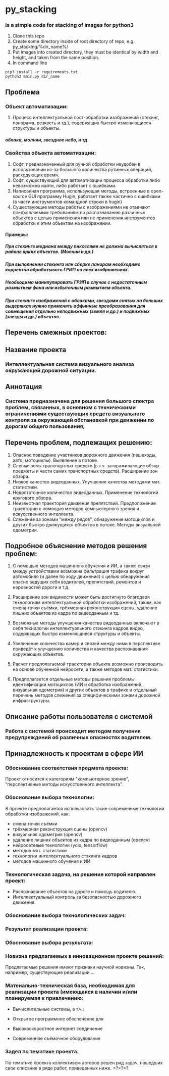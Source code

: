 # py_stacking
### is a simple code for stacking of images for python3

1. Clone this repo
2. Create some directory inside of root directory of repo, e.g. py_stacking/%dir_name%/
3. Put images into created directory, they must be identical by width and height, and taken from the same position.
4. In command line 
```
pip3 install -r requirements.txt
python3 main.py dir_name
```

## Проблема

### Объект автоматизации:
1. Процесс интеллектуальной пост-обработки изображений (стекинг, панорама, резкость и тд.), содержащих быстро изменяющиеся структуры и объекты.
##### *облака, молнии, звездное небо, и тд.*
### Свойства объекта автоматизации:
1. Софт, предназначенный для ручной обработки неудобен в использовании из-за большого количества рутинных операций, расходующих время.
2. Софт, существующий для автоматизации процесса обработки либо невозможно найти, либо работает с ошибками.
3. Написанная программа, использующая методы, встроенные в open-source GUI программу Hugin, работает также частично с ошибками (в части инструментов командной строки в hugin)
4. Существующие методы работы с изображениями не отвечают предъявляемым требованиям по распознаванию различных объектов с целью применения или не применения инструментов обработки к этим объектам на изображении. 
#### Примеры:
##### При стекинге медиана между пикселями не должна вычисляться в районе ярких объектов. (Молнии и др.)
##### При выполнении стекинга или сборке панорам необходимо корректно обрабатывать ГРИП на всех изображениях.
##### Необходимо манипулировать ГРИП в случае с недостаточным размытием фона или избыточным размытием объекта.
##### При стекинге изображений с облаками, звездами снятых на больших выдержках нужно применять аффинные преобразования для совмещения отдельно неподвижных (земля и др.) и подвижных (звезды и др.) объектов.

## Перечень смежных проектов:

## Название проекта
### Интеллектуальная система визуального анализа окружающей дорожной ситуации.

## Аннотация
### Система предназначена для решения большого спектра проблем, связанных, в основном с техническими ограничениями существующих средств визуального контроля за окружающей обстановкой при движении по дорогам общего пользования, 

## Перечень проблем, подлежащих решению:
1. Опасное поведение участников дорожного движения (пешеходы, авто, мотоциклы). Выявление в потоке.
2. Слепые зоны транспортных средств (в т.ч. загораживающие обзор предметы и части самих транспортных средств). Расширение зон обзора.
3. Низкое качество видеоданных. Улучшение качества методами мат. статистики.
4. Недостаточное количество видеоданных. Применение технологий кругового обзора.
5. Неизвестная траектория движения препятствий. Предположение траектории с помощью методов компьютерного зрения и искусственного интеллекта.
6. Слежение за зонами "между рядов", обнаружение мотоциклов и других быстро движущихся объектов в потоке. Методы визуальной одометрии.

## Подробное объяснение методов решения проблем:
1. С помощью методов машинного обучения и ИИ, а также связи между устройствами возможна фильтрация трафика вокруг автомобиля (и далее по ходу движения) с целью обнаружения опасно ведущих себя водителей, препятствий, ремонтов и неровностей дороги и т.д.

2. Расширение зон видимости может быть достигнуто благодаря технологиям интеллектуальной обработки изображений, таким, как смена точки съёмки, трёхмерная реконструкция сцены, удаление лишних объектов из кадра по видеоданным и тд.

3. Возможные методы улучшения качества видеоданных включают в себя технологии интеллектуального стэкинга кадров видео, содержащих быстро изменяющиеся структуры и объекты.

4. Увеличение количества камер и связей между ними в перспективе приведёт к улучшению количества и качества распознавания окружающих объектов.

5. Расчет предполагаемой траектории объекта возможно производить на основе обученной нейросети, а также методов мат. статистики.

6. Предполагается отдельные методы решения проблемы идентификации мотоциклов (ИИ и обработка изображений, визуальная одометрия) и других объектов в трафике и отдельный перечень методов слежения за специфическими зонами дорожной инфраструктуры. 

## Описание работы пользователя с системой
### Работа с системой происходит методом получения предупреждений об различных опасностях водителем.

## Принадлежность к проектам в сфере ИИ
### Обоснование соответствия предмета проекта:
 
Проект относится к категориям "компьютерное зрение", "перспективные методы искусственного интеллекта".
 
### Обоснование выбора технологии:
 
В проекте предполагается использовать такие современные технологии обработки
изображений, как:
 
- смена точки съёмки
- трёхмерная реконструкция сцены (opencv)
- визуальная одометрия (opencv)
- удаление лишних объектов из кадра по видеоданным (opencv)
- нейросетевые технологии (yolo, tensorflow)
- методов мат. статистики
- технологии интеллектуального стэкинга кадров
- методов машинного обучения и ИИ

### Технологическая задача, на решение которой направлен проект:
 
- Распознавание объектов на дороге и помощь водителю.
- Интеллектуальный контроль за безопасностью дорожного движения.
 
### Обоснование выбора технологических задач:
### Результат реализации проекта:
### Обоснование выбора результата:
 
### Новизна предлагаемых в инновационном проекте решений:
 
Предлагаемые решения имеют признаки научной новизны. Так, например,
существующие реализации ...
 
### Матеиально-техническая база, необходимая для реализации проекта (имеющаяся в наличии и/или планируемая к привлечению:
 
- Вычислительные системы, в т.ч.:
 
- Открытое программное обеспечение для 
- Высокоскоростное интернет соединение
- Современное съёмочное оборудование
 
### Задел по тематике проекта:
 
По тематике проекта коллективом авторов решен ряд задач, нашедших свое
описание в ряде работ, приведенных ниже. >?>?>?